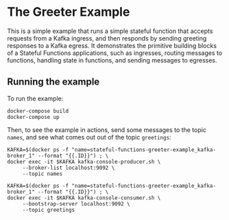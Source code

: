 # The Greeter Example

This is a simple example that runs a simple stateful function that accepts requests from a Kafka ingress,
and then responds by sending greeting responses to a Kafka egress. It demonstrates the primitive building blocks
of a Stateful Functions applications, such as ingresses, routing messages to functions, handling state in functions,
and sending messages to egresses.

## Running the example

To run the example:

```
docker-compose build
docker-compose up
```

Then, to see the example in actions, send some messages to the topic `names`, and see what comes out
out of the topic `greetings`:

```
KAFKA=$(docker ps -f "name=stateful-functions-greeter-example_kafka-broker_1" --format "{{.ID}}") ; \
docker exec -it $KAFKA kafka-console-producer.sh \
     --broker-list localhost:9092 \
     --topic names
```

```
KAFKA=$(docker ps -f "name=stateful-functions-greeter-example_kafka-broker_1" --format "{{.ID}}") ; \
docker exec -it $KAFKA kafka-console-consumer.sh \
     --bootstrap-server localhost:9092 \
     --topic greetings
```
